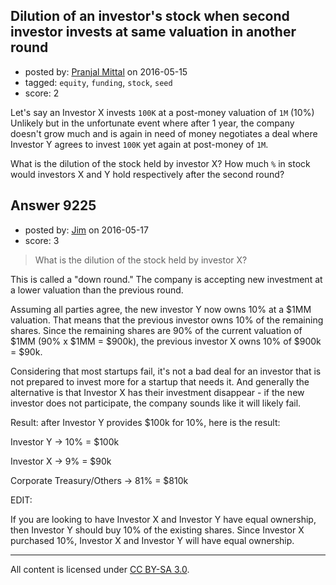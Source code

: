 ## Dilution of an investor's stock when second investor invests at same valuation in another round

- posted by: [Pranjal Mittal](https://stackexchange.com/users/2037179/pranjal-mittal) on 2016-05-15
- tagged: `equity`, `funding`, `stock`, `seed`
- score: 2

Let's say an Investor X invests `100K` at a post-money valuation of `1M` (10%) Unlikely but in the unfortunate event where after 1 year, the company doesn't grow much and is again in need of money negotiates a deal where Investor Y agrees to invest `100K` yet again at post-money of `1M`.

What is the dilution of the stock held by investor X? How much `%` in stock would investors X and Y hold respectively after the second round?


## Answer 9225

- posted by: [Jim](https://stackexchange.com/users/351236/jim) on 2016-05-17
- score: 3

> What is the dilution of the stock held by investor X?

This is called a "down round." The company is accepting new investment at a lower valuation than the previous round. 

Assuming all parties agree, the new investor Y now owns 10% at a $1MM valuation. That means that the previous investor owns 10% of the remaining shares. Since the remaining shares are 90% of the current valuation of $1MM (90% x $1MM = $900k), the previous investor X owns 10% of $900k = $90k. 

Considering that most startups fail, it's not a bad deal for an investor that is not prepared to invest more for a startup that needs it. And generally the alternative is that Investor X has their investment disappear - if the new investor does not participate, the company sounds like it will likely fail. 

Result: after Investor Y provides $100k for 10%, here is the result:

Investor Y -> 10% = $100k

Investor X -> 9% = $90k

Corporate Treasury/Others -> 81% = $810k

EDIT:

If you are looking to have Investor X and Investor Y have equal ownership, then Investor Y should buy 10% of the existing shares. Since Investor X purchased 10%, Investor X and Investor Y will have equal ownership.



---

All content is licensed under [CC BY-SA 3.0](https://creativecommons.org/licenses/by-sa/3.0/).
